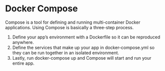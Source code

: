 # Docker Compose
Compose is a tool for defining and running multi-container Docker applications. 
Using Compose is basically a three-step process.
1. Define your app’s environment with a Dockerfile so it can be reproduced anywhere.
2. Define the services that make up your app in docker-compose.yml so they can be run together in an isolated environment.
3. Lastly, run docker-compose up and Compose will start and run your entire app.

